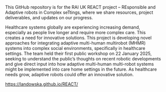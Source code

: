 This GitHub repository is for the RAI UK REACT project – REsponsible and Adaptive robots in Complex seTtings, where we share resources, project deliverables, and updates on our progress.

Healthcare systems globally are experiencing increasing demand, especially as people live longer and require more complex care. This creates a need for innovative solutions. This project is developing novel approaches for integrating adaptive multi-human multirobot (MHMR) systems into complex social environments, specifically in healthcare settings. The team held their first public workshop on 22 January 2025, seeking to understand the public’s thoughts on recent robotic developments and give direct input into how adaptive multi-human multi-robot systems might be implemented into care home settings in the future. As healthcare needs grow, adaptive robots could offer an innovative solution.


https://landowska.github.io/REACT/
